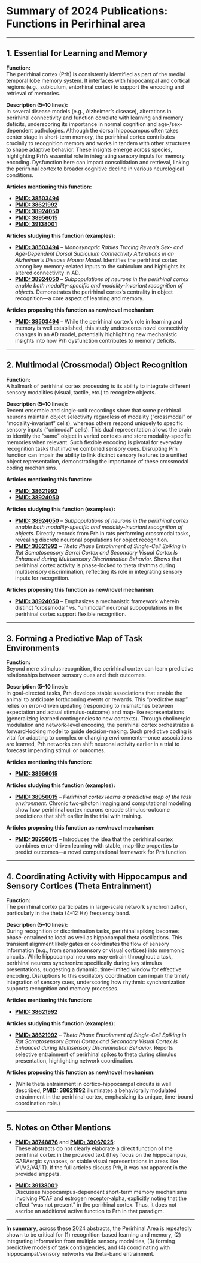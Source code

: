 # Summary of 2024 Publications: Functions in Perirhinal area   


---

## 1. **Essential for Learning and Memory**

**Function:**  
The perirhinal cortex (Prh) is consistently identified as part of the medial temporal lobe memory system. It interfaces with hippocampal and cortical regions (e.g., subiculum, entorhinal cortex) to support the encoding and retrieval of memories.

**Description (5–10 lines):**  
In several disease models (e.g., Alzheimer’s disease), alterations in perirhinal connectivity and function correlate with learning and memory deficits, underscoring its importance in normal cognition and age-/sex-dependent pathologies. Although the dorsal hippocampus often takes center stage in short-term memory, the perirhinal cortex contributes crucially to recognition memory and works in tandem with other structures to shape adaptive behavior. These insights emerge across species, highlighting Prh’s essential role in integrating sensory inputs for memory encoding. Dysfunction here can impact consolidation and retrieval, linking the perirhinal cortex to broader cognitive decline in various neurological conditions.

**Articles mentioning this function:**  
- [**PMID: 38503494**](https://pubmed.ncbi.nlm.nih.gov/38503494)  
- [**PMID: 38621992**](https://pubmed.ncbi.nlm.nih.gov/38621992)  
- [**PMID: 38924050**](https://pubmed.ncbi.nlm.nih.gov/38924050)  
- [**PMID: 38956015**](https://pubmed.ncbi.nlm.nih.gov/38956015)  
- [**PMID: 39138001**](https://pubmed.ncbi.nlm.nih.gov/39138001)

**Articles studying this function (examples):**  
- [**PMID: 38503494**](https://pubmed.ncbi.nlm.nih.gov/38503494) – *Monosynaptic Rabies Tracing Reveals Sex- and Age-Dependent Dorsal Subiculum Connectivity Alterations in an Alzheimer's Disease Mouse Model.* Identifies the perirhinal cortex among key memory-related inputs to the subiculum and highlights its altered connectivity in AD.  
- [**PMID: 38924050**](https://pubmed.ncbi.nlm.nih.gov/38924050) – *Subpopulations of neurons in the perirhinal cortex enable both modality-specific and modality-invariant recognition of objects.* Demonstrates the perirhinal cortex’s centrality in object recognition—a core aspect of learning and memory.

**Articles proposing this function as new/novel mechanism:**  
- [**PMID: 38503494**](https://pubmed.ncbi.nlm.nih.gov/38503494) – While the perirhinal cortex’s role in learning and memory is well established, this study underscores novel connectivity changes in an AD model, potentially highlighting new mechanistic insights into how Prh dysfunction contributes to memory deficits.

---

## 2. **Multimodal (Crossmodal) Object Recognition**

**Function:**  
A hallmark of perirhinal cortex processing is its ability to integrate different sensory modalities (visual, tactile, etc.) to recognize objects.

**Description (5–10 lines):**  
Recent ensemble and single-unit recordings show that some perirhinal neurons maintain object selectivity regardless of modality (“crossmodal” or “modality-invariant” cells), whereas others respond uniquely to specific sensory inputs (“unimodal” cells). This dual representation allows the brain to identify the “same” object in varied contexts and store modality-specific memories when relevant. Such flexible encoding is pivotal for everyday recognition tasks that involve combined sensory cues. Disrupting Prh function can impair the ability to link distinct sensory features to a unified object representation, demonstrating the importance of these crossmodal coding mechanisms.

**Articles mentioning this function:**  
- [**PMID: 38621992**](https://pubmed.ncbi.nlm.nih.gov/38621992)  
- [**PMID: 38924050**](https://pubmed.ncbi.nlm.nih.gov/38924050)

**Articles studying this function (examples):**  
- [**PMID: 38924050**](https://pubmed.ncbi.nlm.nih.gov/38924050) – *Subpopulations of neurons in the perirhinal cortex enable both modality-specific and modality-invariant recognition of objects.* Directly records from Prh in rats performing crossmodal tasks, revealing discrete neuronal populations for object recognition.  
- [**PMID: 38621992**](https://pubmed.ncbi.nlm.nih.gov/38621992) – *Theta Phase Entrainment of Single-Cell Spiking in Rat Somatosensory Barrel Cortex and Secondary Visual Cortex Is Enhanced during Multisensory Discrimination Behavior.* Shows that perirhinal cortex activity is phase-locked to theta rhythms during multisensory discrimination, reflecting its role in integrating sensory inputs for recognition.

**Articles proposing this function as new/novel mechanism:**  
- [**PMID: 38924050**](https://pubmed.ncbi.nlm.nih.gov/38924050) – Emphasizes a mechanistic framework wherein distinct “crossmodal” vs. “unimodal” neuronal subpopulations in the perirhinal cortex support flexible recognition.

---

## 3. **Forming a Predictive Map of Task Environments**

**Function:**  
Beyond mere stimulus recognition, the perirhinal cortex can learn predictive relationships between sensory cues and their outcomes.

**Description (5–10 lines):**  
In goal-directed tasks, Prh develops stable associations that enable the animal to anticipate forthcoming events or rewards. This “predictive map” relies on error-driven updating (responding to mismatches between expectation and actual stimulus-outcome) and map-like representations (generalizing learned contingencies to new contexts). Through cholinergic modulation and network-level encoding, the perirhinal cortex orchestrates a forward-looking model to guide decision-making. Such predictive coding is vital for adapting to complex or changing environments—once associations are learned, Prh networks can shift neuronal activity earlier in a trial to forecast impending stimuli or outcomes.

**Articles mentioning this function:**  
- [**PMID: 38956015**](https://pubmed.ncbi.nlm.nih.gov/38956015)

**Articles studying this function (examples):**  
- [**PMID: 38956015**](https://pubmed.ncbi.nlm.nih.gov/38956015) – *Perirhinal cortex learns a predictive map of the task environment.* Chronic two-photon imaging and computational modeling show how perirhinal cortex neurons encode stimulus-outcome predictions that shift earlier in the trial with training.

**Articles proposing this function as new/novel mechanism:**  
- [**PMID: 38956015**](https://pubmed.ncbi.nlm.nih.gov/38956015) – Introduces the idea that the perirhinal cortex combines error-driven learning with stable, map-like properties to predict outcomes—a novel computational framework for Prh function.

---

## 4. **Coordinating Activity with Hippocampus and Sensory Cortices (Theta Entrainment)**

**Function:**  
The perirhinal cortex participates in large-scale network synchronization, particularly in the theta (4–12 Hz) frequency band.

**Description (5–10 lines):**  
During recognition or discrimination tasks, perirhinal spiking becomes phase-entrained to local as well as hippocampal theta oscillations. This transient alignment likely gates or coordinates the flow of sensory information (e.g., from somatosensory or visual cortices) into mnemonic circuits. While hippocampal neurons may entrain throughout a task, perirhinal neurons synchronize specifically during key stimulus presentations, suggesting a dynamic, time-limited window for effective encoding. Disruptions to this oscillatory coordination can impair the timely integration of sensory cues, underscoring how rhythmic synchronization supports recognition and memory processes.

**Articles mentioning this function:**  
- [**PMID: 38621992**](https://pubmed.ncbi.nlm.nih.gov/38621992)

**Articles studying this function (examples):**  
- [**PMID: 38621992**](https://pubmed.ncbi.nlm.nih.gov/38621992) – *Theta Phase Entrainment of Single-Cell Spiking in Rat Somatosensory Barrel Cortex and Secondary Visual Cortex Is Enhanced during Multisensory Discrimination Behavior.* Reports selective entrainment of perirhinal spikes to theta during stimulus presentation, highlighting network coordination.

**Articles proposing this function as new/novel mechanism:**  
- (While theta entrainment in cortico-hippocampal circuits is well described, [**PMID: 38621992**](https://pubmed.ncbi.nlm.nih.gov/38621992) illuminates a behaviorally modulated entrainment in the perirhinal cortex, emphasizing its unique, time-bound coordination role.)

---

## 5. **Notes on Other Mentions**

- [**PMID: 38748876**](https://pubmed.ncbi.nlm.nih.gov/38748876) and [**PMID: 39067025**](https://pubmed.ncbi.nlm.nih.gov/39067025):  
  These abstracts do not clearly elaborate a direct function of the perirhinal cortex in the provided text (they focus on the hippocampus, GABAergic synapses, or stable visual representations in areas like V1/V2/V4/IT). If the full articles discuss Prh, it was not apparent in the provided snippets.

- [**PMID: 39138001**](https://pubmed.ncbi.nlm.nih.gov/39138001):  
  Discusses hippocampus-dependent short-term memory mechanisms involving PCAF and estrogen receptor-alpha, explicitly noting that the effect “was not present” in the perirhinal cortex. Thus, it does not ascribe an additional active function to Prh in that paradigm.

---

**In summary**, across these 2024 abstracts, the Perirhinal Area is repeatedly shown to be critical for (1) recognition-based learning and memory, (2) integrating information from multiple sensory modalities, (3) forming predictive models of task contingencies, and (4) coordinating with hippocampal/sensory networks via theta-band entrainment.